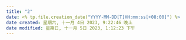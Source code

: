 ```yaml
---
title: "2"
date: <% tp.file.creation_date("YYYY-MM-DD[T]HH:mm:ss[+08:00]") %>
date created: 星期六, 十一月 4日 2023, 9:22:46 晚上
date modified: 星期日, 十一月 5日 2023, 1:12:23 下午
---
```








